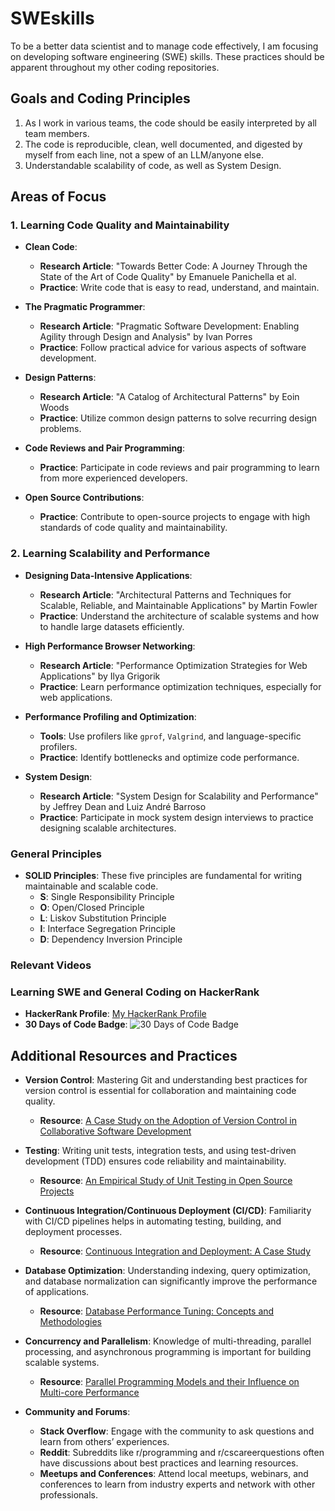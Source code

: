 # SWEskills

To be a better data scientist and to manage code effectively, I am focusing on developing software engineering (SWE) skills. These practices should be apparent throughout my other coding repositories.

## Goals and Coding Principles

1. As I work in various teams, the code should be easily interpreted by all team members.
2. The code is reproducible, clean, well documented, and digested by myself from each line, not a spew of an LLM/anyone else.
3. Understandable scalability of code, as well as System Design.

## Areas of Focus

### 1. Learning Code Quality and Maintainability

- **Clean Code**:
  - **Research Article**: "Towards Better Code: A Journey Through the State of the Art of Code Quality" by Emanuele Panichella et al.
  - **Practice**: Write code that is easy to read, understand, and maintain.
  
- **The Pragmatic Programmer**:
  - **Research Article**: "Pragmatic Software Development: Enabling Agility through Design and Analysis" by Ivan Porres
  - **Practice**: Follow practical advice for various aspects of software development.

- **Design Patterns**:
  - **Research Article**: "A Catalog of Architectural Patterns" by Eoin Woods
  - **Practice**: Utilize common design patterns to solve recurring design problems.

- **Code Reviews and Pair Programming**:
  - **Practice**: Participate in code reviews and pair programming to learn from more experienced developers.

- **Open Source Contributions**:
  - **Practice**: Contribute to open-source projects to engage with high standards of code quality and maintainability.

### 2. Learning Scalability and Performance

- **Designing Data-Intensive Applications**:
  - **Research Article**: "Architectural Patterns and Techniques for Scalable, Reliable, and Maintainable Applications" by Martin Fowler
  - **Practice**: Understand the architecture of scalable systems and how to handle large datasets efficiently.

- **High Performance Browser Networking**:
  - **Research Article**: "Performance Optimization Strategies for Web Applications" by Ilya Grigorik
  - **Practice**: Learn performance optimization techniques, especially for web applications.

- **Performance Profiling and Optimization**:
  - **Tools**: Use profilers like `gprof`, `Valgrind`, and language-specific profilers.
  - **Practice**: Identify bottlenecks and optimize code performance.

- **System Design**:
  - **Research Article**: "System Design for Scalability and Performance" by Jeffrey Dean and Luiz André Barroso
  - **Practice**: Participate in mock system design interviews to practice designing scalable architectures.

### General Principles

- **SOLID Principles**: These five principles are fundamental for writing maintainable and scalable code.
  - **S**: Single Responsibility Principle
  - **O**: Open/Closed Principle
  - **L**: Liskov Substitution Principle
  - **I**: Interface Segregation Principle
  - **D**: Dependency Inversion Principle

### Relevant Videos


### Learning SWE and General Coding on HackerRank

- **HackerRank Profile**: [My HackerRank Profile](https://www.hackerrank.com/ethannorton12)
- **30 Days of Code Badge**: ![30 Days of Code Badge](https://hrcdn.net/fcore/assets/badges/30-days-of-code-a772ae4c2f.svg)

## Additional Resources and Practices

- **Version Control**: Mastering Git and understanding best practices for version control is essential for collaboration and maintaining code quality.
  - **Resource**: [A Case Study on the Adoption of Version Control in Collaborative Software Development](https://www.researchgate.net/publication/221519260_A_Case_Study_on_the_Adoption_of_Version_Control_in_Collaborative_Software_Development)

- **Testing**: Writing unit tests, integration tests, and using test-driven development (TDD) ensures code reliability and maintainability.
  - **Resource**: [An Empirical Study of Unit Testing in Open Source Projects](https://dl.acm.org/doi/10.1145/3180155.3180174)

- **Continuous Integration/Continuous Deployment (CI/CD)**: Familiarity with CI/CD pipelines helps in automating testing, building, and deployment processes.
  - **Resource**: [Continuous Integration and Deployment: A Case Study](https://dl.acm.org/doi/10.1145/3377813.3381365)

- **Database Optimization**: Understanding indexing, query optimization, and database normalization can significantly improve the performance of applications.
  - **Resource**: [Database Performance Tuning: Concepts and Methodologies](https://ieeexplore.ieee.org/document/6824302)

- **Concurrency and Parallelism**: Knowledge of multi-threading, parallel processing, and asynchronous programming is important for building scalable systems.
  - **Resource**: [Parallel Programming Models and their Influence on Multi-core Performance](https://dl.acm.org/doi/10.1145/2145816.2145830)

- **Community and Forums**:
  - **Stack Overflow**: Engage with the community to ask questions and learn from others’ experiences.
  - **Reddit**: Subreddits like r/programming and r/cscareerquestions often have discussions about best practices and learning resources.
  - **Meetups and Conferences**: Attend local meetups, webinars, and conferences to learn from industry experts and network with other professionals.



